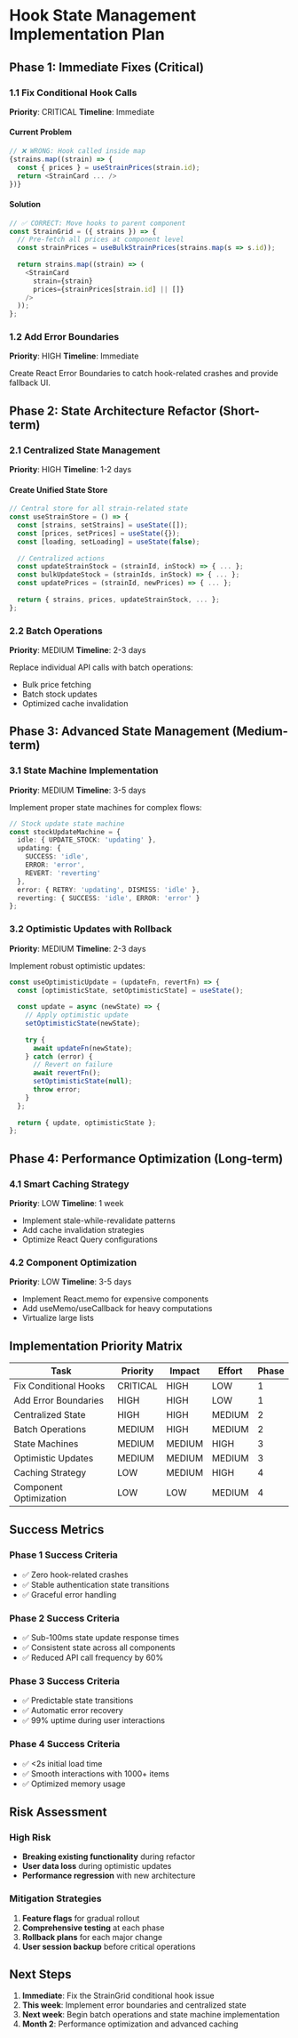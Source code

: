 
# Hook State Management Implementation Plan

## Phase 1: Immediate Fixes (Critical)

### 1.1 Fix Conditional Hook Calls
**Priority**: CRITICAL
**Timeline**: Immediate

#### Current Problem
```typescript
// ❌ WRONG: Hook called inside map
{strains.map((strain) => {
  const { prices } = useStrainPrices(strain.id);
  return <StrainCard ... />
})}
```

#### Solution
```typescript
// ✅ CORRECT: Move hooks to parent component
const StrainGrid = ({ strains }) => {
  // Pre-fetch all prices at component level
  const strainPrices = useBulkStrainPrices(strains.map(s => s.id));
  
  return strains.map((strain) => (
    <StrainCard 
      strain={strain} 
      prices={strainPrices[strain.id] || []}
    />
  ));
};
```

### 1.2 Add Error Boundaries
**Priority**: HIGH
**Timeline**: Immediate

Create React Error Boundaries to catch hook-related crashes and provide fallback UI.

## Phase 2: State Architecture Refactor (Short-term)

### 2.1 Centralized State Management
**Priority**: HIGH
**Timeline**: 1-2 days

#### Create Unified State Store
```typescript
// Central store for all strain-related state
const useStrainStore = () => {
  const [strains, setStrains] = useState([]);
  const [prices, setPrices] = useState({});
  const [loading, setLoading] = useState(false);
  
  // Centralized actions
  const updateStrainStock = (strainId, inStock) => { ... };
  const bulkUpdateStock = (strainIds, inStock) => { ... };
  const updatePrices = (strainId, newPrices) => { ... };
  
  return { strains, prices, updateStrainStock, ... };
};
```

### 2.2 Batch Operations
**Priority**: MEDIUM
**Timeline**: 2-3 days

Replace individual API calls with batch operations:
- Bulk price fetching
- Batch stock updates
- Optimized cache invalidation

## Phase 3: Advanced State Management (Medium-term)

### 3.1 State Machine Implementation
**Priority**: MEDIUM
**Timeline**: 3-5 days

Implement proper state machines for complex flows:
```typescript
// Stock update state machine
const stockUpdateMachine = {
  idle: { UPDATE_STOCK: 'updating' },
  updating: { 
    SUCCESS: 'idle', 
    ERROR: 'error',
    REVERT: 'reverting'
  },
  error: { RETRY: 'updating', DISMISS: 'idle' },
  reverting: { SUCCESS: 'idle', ERROR: 'error' }
};
```

### 3.2 Optimistic Updates with Rollback
**Priority**: MEDIUM
**Timeline**: 2-3 days

Implement robust optimistic updates:
```typescript
const useOptimisticUpdate = (updateFn, revertFn) => {
  const [optimisticState, setOptimisticState] = useState();
  
  const update = async (newState) => {
    // Apply optimistic update
    setOptimisticState(newState);
    
    try {
      await updateFn(newState);
    } catch (error) {
      // Revert on failure
      await revertFn();
      setOptimisticState(null);
      throw error;
    }
  };
  
  return { update, optimisticState };
};
```

## Phase 4: Performance Optimization (Long-term)

### 4.1 Smart Caching Strategy
**Priority**: LOW
**Timeline**: 1 week

- Implement stale-while-revalidate patterns
- Add cache invalidation strategies
- Optimize React Query configurations

### 4.2 Component Optimization
**Priority**: LOW
**Timeline**: 3-5 days

- Implement React.memo for expensive components
- Add useMemo/useCallback for heavy computations
- Virtualize large lists

## Implementation Priority Matrix

| Task | Priority | Impact | Effort | Phase |
|------|----------|--------|--------|-------|
| Fix Conditional Hooks | CRITICAL | HIGH | LOW | 1 |
| Add Error Boundaries | HIGH | HIGH | LOW | 1 |
| Centralized State | HIGH | HIGH | MEDIUM | 2 |
| Batch Operations | MEDIUM | HIGH | MEDIUM | 2 |
| State Machines | MEDIUM | MEDIUM | HIGH | 3 |
| Optimistic Updates | MEDIUM | MEDIUM | MEDIUM | 3 |
| Caching Strategy | LOW | MEDIUM | HIGH | 4 |
| Component Optimization | LOW | LOW | MEDIUM | 4 |

## Success Metrics

### Phase 1 Success Criteria
- ✅ Zero hook-related crashes
- ✅ Stable authentication state transitions
- ✅ Graceful error handling

### Phase 2 Success Criteria
- ✅ Sub-100ms state update response times
- ✅ Consistent state across all components
- ✅ Reduced API call frequency by 60%

### Phase 3 Success Criteria
- ✅ Predictable state transitions
- ✅ Automatic error recovery
- ✅ 99% uptime during user interactions

### Phase 4 Success Criteria
- ✅ <2s initial load time
- ✅ Smooth interactions with 1000+ items
- ✅ Optimized memory usage

## Risk Assessment

### High Risk
- **Breaking existing functionality** during refactor
- **User data loss** during optimistic updates
- **Performance regression** with new architecture

### Mitigation Strategies
1. **Feature flags** for gradual rollout
2. **Comprehensive testing** at each phase
3. **Rollback plans** for each major change
4. **User session backup** before critical operations

## Next Steps

1. **Immediate**: Fix the StrainGrid conditional hook issue
2. **This week**: Implement error boundaries and centralized state
3. **Next week**: Begin batch operations and state machine implementation
4. **Month 2**: Performance optimization and advanced caching
